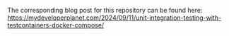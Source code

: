 The corresponding blog post for this repository can be found here: https://mydeveloperplanet.com/2024/09/11/unit-integration-testing-with-testcontainers-docker-compose/
